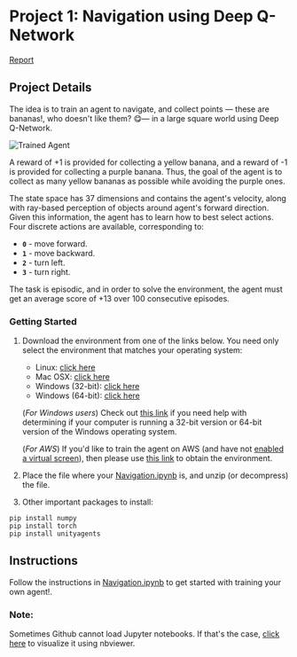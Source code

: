 # Project 1: Navigation using Deep Q-Network

[Report](Report.md)

## Project Details
[image1]: https://user-images.githubusercontent.com/10624937/42135619-d90f2f28-7d12-11e8-8823-82b970a54d7e.gif "Trained Agent"
The idea is to train an agent to navigate, and collect points — these are bananas!, who doesn't like them? 😋— in a large square world using Deep Q-Network.

![Trained Agent][image1]

A reward of +1 is provided for collecting a yellow banana, and a reward of -1 is provided for collecting a purple banana.  Thus, the goal of the agent is to collect as many yellow bananas as possible while avoiding the purple ones.  

The state space has 37 dimensions and contains the agent's velocity, along with ray-based perception of objects around agent's forward direction.  Given this information, the agent has to learn how to best select actions. Four discrete actions are available, corresponding to:
- **`0`** - move forward.
- **`1`** - move backward.
- **`2`** - turn left.
- **`3`** - turn right.

The task is episodic, and in order to solve the environment, the agent must get an average score of +13 over 100 consecutive episodes.

### Getting Started
1. Download the environment from one of the links below. You need only select the environment that matches your operating system:
    - Linux: [click here](https://s3-us-west-1.amazonaws.com/udacity-drlnd/P1/Banana/Banana_Linux.zip)
    - Mac OSX: [click here](https://s3-us-west-1.amazonaws.com/udacity-drlnd/P1/Banana/Banana.app.zip)
    - Windows (32-bit): [click here](https://s3-us-west-1.amazonaws.com/udacity-drlnd/P1/Banana/Banana_Windows_x86.zip)
    - Windows (64-bit): [click here](https://s3-us-west-1.amazonaws.com/udacity-drlnd/P1/Banana/Banana_Windows_x86_64.zip)
    
    (_For Windows users_) Check out [this link](https://support.microsoft.com/en-us/help/827218/how-to-determine-whether-a-computer-is-running-a-32-bit-version-or-64) if you need help with determining if your computer is running a 32-bit version or 64-bit version of the Windows operating system.

    (_For AWS_) If you'd like to train the agent on AWS (and have not [enabled a virtual screen](https://github.com/Unity-Technologies/ml-agents/blob/master/docs/Training-on-Amazon-Web-Service.md)), then please use [this link](https://s3-us-west-1.amazonaws.com/udacity-drlnd/P1/Banana/Banana_Linux_NoVis.zip) to obtain the environment.

2. Place the file where your [Navigation.ipynb](Navigation.ipynb) is, and unzip (or decompress) the file. 

3. Other important packages to install:
```
pip install numpy
pip install torch
pip install unityagents
```

## Instructions
Follow the instructions in [Navigation.ipynb](Navigation.ipynb) to get started with training your own agent!. 

### Note:
Sometimes Github cannot load Jupyter notebooks. If that's the case, [click here](https://nbviewer.jupyter.org/github/jscriptcoder/Navigation-Deep-Q-Network/blob/master/Navigation.ipynb) to visualize it using nbviewer.
